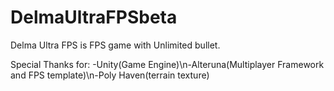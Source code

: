 # DelmaUltraFPSbeta
Delma Ultra FPS is FPS game with Unlimited bullet.

Special Thanks for:
-Unity(Game Engine)\n-Alteruna(Multiplayer Framework and FPS template)\n-Poly Haven(terrain texture)
